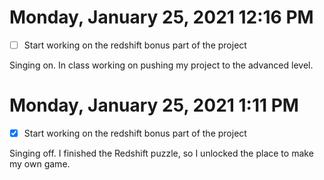 # Monday, January 25, 2021 12:16 PM
- [ ] Start working on the redshift bonus part of the project 

Singing on. In class working on pushing my project to the advanced level. 

# Monday, January 25, 2021 1:11 PM
- [x] Start working on the redshift bonus part of the project 

Singing off. I finished the Redshift puzzle, so I unlocked the place to make my own game. 